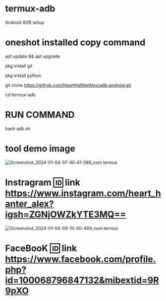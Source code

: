 # termux-adb
Android ADB setup
# oneshot installed copy command

apt update && apt upgrade

pkg install git

pkg install python

git clone https://github.com/HeartHaNterAlex/adb-android.git

cd termux-adb

# RUN COMMAND
bash adb.sh

# tool demo image 
![Screenshot_2024-01-04-07-40-41-289_com termux](https://github.com/HeartHaNterAlex/termux-adb/assets/139457526/d6117fb1-951f-46ec-bd28-960e85f89b9e)
# Instragram 🆔 link https://www.instagram.com/heart_hanter_alex?igsh=ZGNjOWZkYTE3MQ==
![Screenshot_2024-01-04-09-10-40-469_com termux](https://github.com/HeartHaNterAlex/termux-adb/assets/139457526/cb027817-c60b-411a-93f1-7f43d7ba2f68)
# FaceBooK 🆔 link https://www.facebook.com/profile.php?id=100068796847132&mibextid=9R9pXO

